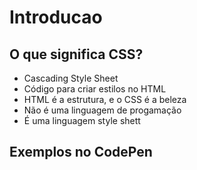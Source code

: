 # Introducao

## O que significa CSS?

* Cascading Style Sheet
* Código para criar estilos no HTML
* HTML é a estrutura, e o CSS é a beleza
* Não é uma linguagem de progamação
* É uma linguagem style shett

## Exemplos no CodePen